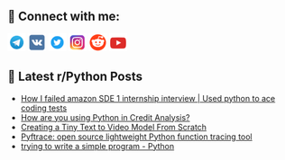 ## 🔎 Connect with me:
[<img src="https://github.com/bullbesh/bullbesh/blob/main/images/Telegram.png" width="32" height="32" />](https://t.me/bullbesh)
[<img src="https://github.com/bullbesh/bullbesh/blob/main/images/VK.png" width="32" height="32" />](https://vk.com/bullbesh)
[<img src="https://github.com/bullbesh/bullbesh/blob/main/images/Twitter.png" width="32" height="32" />](https://twitter.com/bullbesh1)
[<img src="https://github.com/bullbesh/bullbesh/blob/main/images/Instagram.png" width="32" height="32" />](https://www.instagram.com/bullbesh)
[<img src="https://github.com/bullbesh/bullbesh/blob/main/images/Reddit.png" width="32" height="32" />](https://www.reddit.com/user/bullbesh)
[<img src="https://github.com/bullbesh/bullbesh/blob/main/images/YouTube.png" width="32" height="32" />](https://www.youtube.com/channel/UCtfjRs6uzgq5mfm8S06WTcg)

## 📕 Latest r/Python Posts
<!-- BLOG-POST-LIST:START -->
- [How I failed amazon SDE 1 internship interview | Used python to ace coding tests](https://www.reddit.com/r/Python/comments/1hvk8tj/how_i_failed_amazon_sde_1_internship_interview/)
- [How are you using Python in Credit Analysis?](https://www.reddit.com/r/Python/comments/1hvk8ga/how_are_you_using_python_in_credit_analysis/)
- [Creating a Tiny Text to Video Model From Scratch](https://www.reddit.com/r/Python/comments/1hvifli/creating_a_tiny_text_to_video_model_from_scratch/)
- [Pyftrace: open source lightweight Python function tracing tool](https://www.reddit.com/r/Python/comments/1hvgv1q/pyftrace_open_source_lightweight_python_function/)
- [trying to write a simple program - Python](https://www.reddit.com/r/Python/comments/1hvg48x/trying_to_write_a_simple_program_python/)
<!-- BLOG-POST-LIST:END -->
